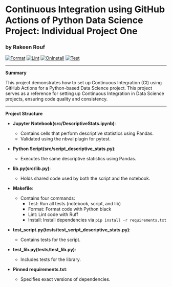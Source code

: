 # Continuous Integration using GitHub Actions of Python Data Science Project: Individual Project One
### by Rakeen Rouf

[![Format](https://github.com/nogibjj/ContinuousIntegrationusingGitHubActionsofPythonDataScienceProject/actions/workflows/format.yml/badge.svg)](https://github.com/nogibjj/ContinuousIntegrationusingGitHubActionsofPythonDataScienceProject/actions/workflows/format.yml) [![Lint](https://github.com/nogibjj/ContinuousIntegrationusingGitHubActionsofPythonDataScienceProject/actions/workflows/lint.yml/badge.svg)](https://github.com/nogibjj/ContinuousIntegrationusingGitHubActionsofPythonDataScienceProject/actions/workflows/lint.yml) [![OnInstall](https://github.com/nogibjj/ContinuousIntegrationusingGitHubActionsofPythonDataScienceProject/actions/workflows/install.yml/badge.svg)](https://github.com/nogibjj/ContinuousIntegrationusingGitHubActionsofPythonDataScienceProject/actions/workflows/install.yml) [![Test](https://github.com/nogibjj/ContinuousIntegrationusingGitHubActionsofPythonDataScienceProject/actions/workflows/test.yml/badge.svg)](https://github.com/nogibjj/ContinuousIntegrationusingGitHubActionsofPythonDataScienceProject/actions/workflows/test.yml)

---
**Summary**

This project demonstrates how to set up Continuous Integration (CI) using GitHub Actions for a Python-based Data Science project. This project serves as a reference for setting up Continuous Integration in Data Science projects, ensuring code quality and consistency. 

---
**Project Structure**

- **Jupyter Notebook(src/DescriptiveStats.ipynb)**:
  - Contains cells that perform descriptive statistics using Pandas.
  - Validated using the nbval plugin for pytest.

- **Python Script(src/script_descriptive_stats.py)**:
  - Executes the same descriptive statistics using Pandas.

- **lib.py(src/lib.py)**:
  - Holds shared code used by both the script and the notebook.

- **Makefile**:
  - Contains four commands:
    - Test: Run all tests (notebook, script, and lib)
    - Format: Format code with Python black
    - Lint: Lint code with Ruff
    - Install: Install dependencies via `pip install -r requirements.txt`

- **test_script.py(tests/test_script_descriptive_stats.py)**:
  - Contains tests for the script.

- **test_lib.py(tests/test_lib.py)**:
  - Includes tests for the library.

- **Pinned requirements.txt**:
  - Specifies exact versions of dependencies.
